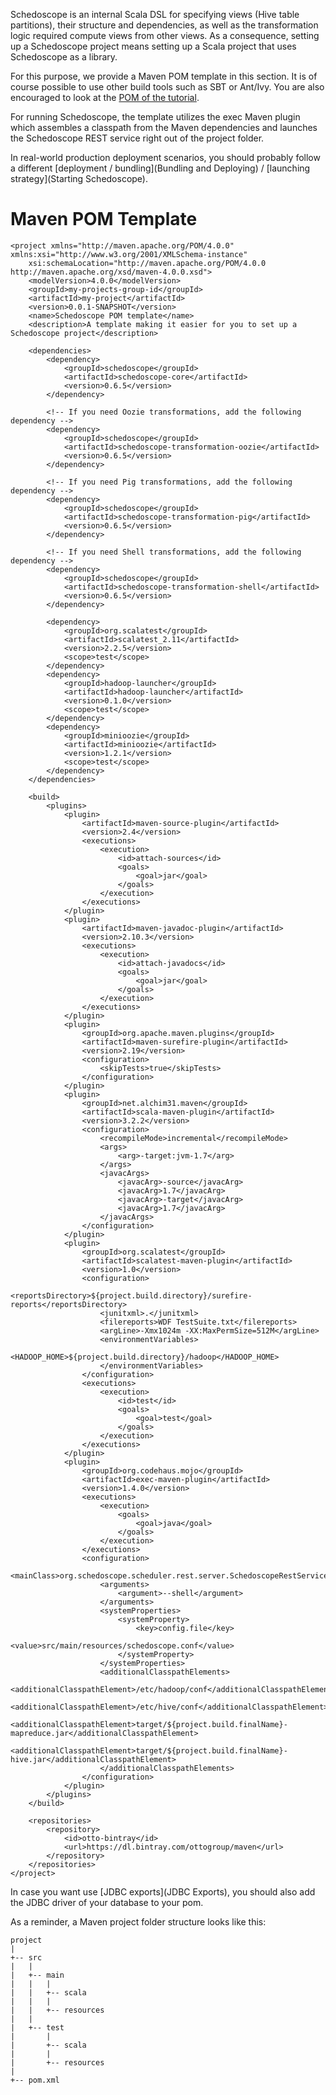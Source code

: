 Schedoscope is an internal Scala DSL for specifying views (Hive table partitions), their structure and dependencies, as well as the transformation logic required compute views from other views. As a consequence, setting up a Schedoscope project means setting up a Scala project that uses Schedoscope as a library. 

For this purpose, we provide a Maven POM template in this section. It is of course possible to use other build tools such as SBT or Ant/Ivy. You are also encouraged to look at the [POM of the tutorial](https://github.com/ottogroup/schedoscope/blob/master/schedoscope-tutorial/pom.xml). 

For running Schedoscope, the template utilizes the exec Maven plugin which assembles a classpath from the Maven dependencies and launches the Schedoscope REST service right out of the project folder.

In real-world production deployment scenarios, you should probably follow a different [deployment / bundling](Bundling and Deploying) / [launching strategy](Starting Schedoscope). 

# Maven POM Template

    <project xmlns="http://maven.apache.org/POM/4.0.0" xmlns:xsi="http://www.w3.org/2001/XMLSchema-instance"
        xsi:schemaLocation="http://maven.apache.org/POM/4.0.0 http://maven.apache.org/xsd/maven-4.0.0.xsd">
        <modelVersion>4.0.0</modelVersion>
        <groupId>my-projects-group-id</groupId>
        <artifactId>my-project</artifactId>
        <version>0.0.1-SNAPSHOT</version>
        <name>Schedoscope POM template</name>
        <description>A template making it easier for you to set up a Schedoscope project</description>

        <dependencies>
            <dependency>
                <groupId>schedoscope</groupId>
                <artifactId>schedoscope-core</artifactId>
                <version>0.6.5</version>
            </dependency>

            <!-- If you need Oozie transformations, add the following dependency -->
            <dependency>
                <groupId>schedoscope</groupId>
                <artifactId>schedoscope-transformation-oozie</artifactId>
                <version>0.6.5</version>
            </dependency>

            <!-- If you need Pig transformations, add the following dependency -->
            <dependency>
                <groupId>schedoscope</groupId>
                <artifactId>schedoscope-transformation-pig</artifactId>
                <version>0.6.5</version>
            </dependency>

            <!-- If you need Shell transformations, add the following dependency -->
            <dependency>
                <groupId>schedoscope</groupId>
                <artifactId>schedoscope-transformation-shell</artifactId>
                <version>0.6.5</version>
            </dependency>

            <dependency>
                <groupId>org.scalatest</groupId>
                <artifactId>scalatest_2.11</artifactId>
                <version>2.2.5</version>
                <scope>test</scope>
            </dependency>
            <dependency>
                <groupId>hadoop-launcher</groupId>
                <artifactId>hadoop-launcher</artifactId>
                <version>0.1.0</version>
                <scope>test</scope>
            </dependency>
            <dependency>
                <groupId>minioozie</groupId>
                <artifactId>minioozie</artifactId>
                <version>1.2.1</version>
                <scope>test</scope>
            </dependency>
        </dependencies>

        <build>
            <plugins>
                <plugin>
                    <artifactId>maven-source-plugin</artifactId>
                    <version>2.4</version>
                    <executions>
                        <execution>
                            <id>attach-sources</id>
                            <goals>
                                <goal>jar</goal>
                            </goals>
                        </execution>
                    </executions>
                </plugin>
                <plugin>
                    <artifactId>maven-javadoc-plugin</artifactId>
                    <version>2.10.3</version>
                    <executions>
                        <execution>
                            <id>attach-javadocs</id>
                            <goals>
                                <goal>jar</goal>
                            </goals>
                        </execution>
                    </executions>
                </plugin>
                <plugin>
                    <groupId>org.apache.maven.plugins</groupId>
                    <artifactId>maven-surefire-plugin</artifactId>
                    <version>2.19</version>
                    <configuration>
                        <skipTests>true</skipTests>
                    </configuration>
                </plugin>
                <plugin>
                    <groupId>net.alchim31.maven</groupId>
                    <artifactId>scala-maven-plugin</artifactId>
                    <version>3.2.2</version>
                    <configuration>
                        <recompileMode>incremental</recompileMode>
                        <args>
                            <arg>-target:jvm-1.7</arg>
                        </args>
                        <javacArgs>
                            <javacArg>-source</javacArg>
                            <javacArg>1.7</javacArg>
                            <javacArg>-target</javacArg>
                            <javacArg>1.7</javacArg>
                        </javacArgs>
                    </configuration>
                </plugin>
                <plugin>
                    <groupId>org.scalatest</groupId>
                    <artifactId>scalatest-maven-plugin</artifactId>
                    <version>1.0</version>
                    <configuration>
                        <reportsDirectory>${project.build.directory}/surefire-reports</reportsDirectory>
                        <junitxml>.</junitxml>
                        <filereports>WDF TestSuite.txt</filereports>
                        <argLine>-Xmx1024m -XX:MaxPermSize=512M</argLine>
                        <environmentVariables>
                            <HADOOP_HOME>${project.build.directory}/hadoop</HADOOP_HOME>
                        </environmentVariables>
                    </configuration>
                    <executions>
                        <execution>
                            <id>test</id>
                            <goals>
                                <goal>test</goal>
                            </goals>
                        </execution>
                    </executions>
                </plugin>
                <plugin>
                    <groupId>org.codehaus.mojo</groupId>
                    <artifactId>exec-maven-plugin</artifactId>
                    <version>1.4.0</version>
                    <executions>
                        <execution>
                            <goals>
                                <goal>java</goal>
                            </goals>
                        </execution>
                    </executions>
                    <configuration>
                        <mainClass>org.schedoscope.scheduler.rest.server.SchedoscopeRestService</mainClass>
                        <arguments>
                            <argument>--shell</argument>
                        </arguments>
                        <systemProperties>
                            <systemProperty>
                                <key>config.file</key>
                                <value>src/main/resources/schedoscope.conf</value>
                            </systemProperty>
                        </systemProperties>
                        <additionalClasspathElements>
                            <additionalClasspathElement>/etc/hadoop/conf</additionalClasspathElement>
                            <additionalClasspathElement>/etc/hive/conf</additionalClasspathElement>
                            <additionalClasspathElement>target/${project.build.finalName}-mapreduce.jar</additionalClasspathElement>
                            <additionalClasspathElement>target/${project.build.finalName}-hive.jar</additionalClasspathElement>
                        </additionalClasspathElements>
                    </configuration>
                </plugin>
            </plugins>
        </build>

        <repositories>
            <repository>
                <id>otto-bintray</id>
                <url>https://dl.bintray.com/ottogroup/maven</url>
            </repository>
        </repositories>
    </project> 

In case you want use [JDBC exports](JDBC Exports), you should also add the JDBC driver of your database to your pom.

As a reminder, a Maven project folder structure looks like this:

    project
    |
    +-- src
    |   |
    |   +-- main
    |   |   |
    |   |   +-- scala
    |   |   |
    |   |   +-- resources
    |   |
    |   +-- test
    |       |
    |       +-- scala
    |       |
    |       +-- resources
    |   
    +-- pom.xml